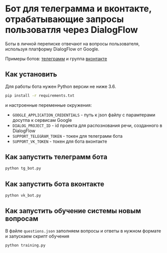 # Бот для телеграмма и вконтакте, отрабатывающие запросы пользоватля через DialogFlow

Боты в личной переписке отвечают на вопросы пользователя, используя платформу DialogFlow от Google.

Примеры ботов: [телеграмм](t.me/GameOfVerbsBot) и группа [вконтакте](https://vk.com/public199145498)

## Как установить

Для работы бота нужен Python версии не ниже 3.6.

```bash
pip install -r requirements.txt
```

и настроенные переменные окружения:

- `GOOGLE_APPLICATION_CREDENTIALS` - путь к json файлу с парамтерами досутпа к сервисам Google
- `DIALOG_PROJECT_ID` - id проекта для распознования речи, созданного в DialogFlow
- `SUPPORT_TELEGRAM_TOKEN` - токен для телеграмм бота
- `SUPPORT_VK_TOKEN` - токен для бота вконтакте

## Как запустить телеграмм бота

```bash
python tg_bot.py
```

## Как запустить бота вконтакте

```bash
python vk_bot.py
```

## Как запустить обучение системы новым вопросам

В файле `questions.json` заполняем вопросы и ответы в нужном формате и запускаем скрипт обучения

```bash
python training.py
```

